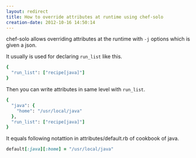 ```yaml
---
layout: redirect
title: How to override attributes at runtime using chef-solo
creation-date: 2012-10-16 14:50:14
---
```

chef-solo allows overriding attributes at the runtime with `-j` options which is given a json.

It usually is used for declaring `run_list` like this.

```ruby
{
  "run_list": ["recipe[java]"]
}
```

Then you can write attributes in same level with `run_list`.

```ruby
{
  "java": {
    "home": "/usr/local/java"
  },
  "run_list": ["recipe[java]"]
}
```

It equals following notattion in attributes/default.rb of cookbook of java.

```ruby
default[:java][:home] = "/usr/local/java"
```
